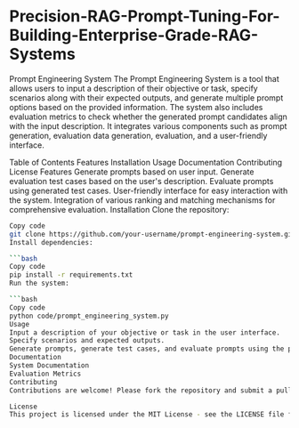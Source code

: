 # Precision-RAG-Prompt-Tuning-For-Building-Enterprise-Grade-RAG-Systems

Prompt Engineering System
The Prompt Engineering System is a tool that allows users to input a description of their objective or task, specify scenarios along with their expected outputs, and generate multiple prompt options based on the provided information. The system also includes evaluation metrics to check whether the generated prompt candidates align with the input description. It integrates various components such as prompt generation, evaluation data generation, evaluation, and a user-friendly interface.

Table of Contents
Features
Installation
Usage
Documentation
Contributing
License
Features
Generate prompts based on user input.
Generate evaluation test cases based on the user's description.
Evaluate prompts using generated test cases.
User-friendly interface for easy interaction with the system.
Integration of various ranking and matching mechanisms for comprehensive evaluation.
Installation
Clone the repository:

```bash
Copy code
git clone https://github.com/your-username/prompt-engineering-system.git
Install dependencies:

```bash
Copy code
pip install -r requirements.txt
Run the system:

```bash
Copy code
python code/prompt_engineering_system.py
Usage
Input a description of your objective or task in the user interface.
Specify scenarios and expected outputs.
Generate prompts, generate test cases, and evaluate prompts using the provided buttons in the user interface.
Documentation
System Documentation
Evaluation Metrics
Contributing
Contributions are welcome! Please fork the repository and submit a pull request with your changes.

License
This project is licensed under the MIT License - see the LICENSE file for details.